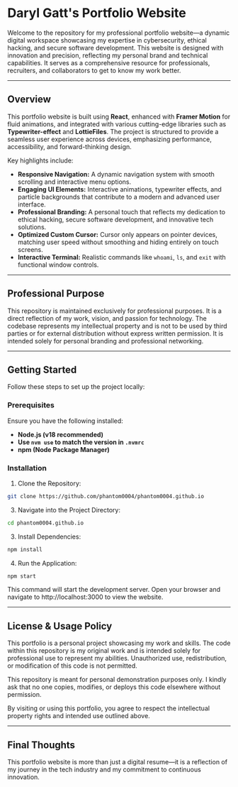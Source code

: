 # Daryl Gatt's Portfolio Website

Welcome to the repository for my professional portfolio website—a dynamic digital workspace showcasing my expertise in cybersecurity, ethical hacking, and secure software development. This website is designed with innovation and precision, reflecting my personal brand and technical capabilities. It serves as a comprehensive resource for professionals, recruiters, and collaborators to get to know my work better.

---

## Overview

This portfolio website is built using **React**, enhanced with **Framer Motion** for fluid animations, and integrated with various cutting-edge libraries such as **Typewriter-effect** and **LottieFiles**. The project is structured to provide a seamless user experience across devices, emphasizing performance, accessibility, and forward-thinking design.

Key highlights include:
- **Responsive Navigation:** A dynamic navigation system with smooth scrolling and interactive menu options.
- **Engaging UI Elements:** Interactive animations, typewriter effects, and particle backgrounds that contribute to a modern and advanced user interface.
- **Professional Branding:** A personal touch that reflects my dedication to ethical hacking, secure software development, and innovative tech solutions.
- **Optimized Custom Cursor:** Cursor only appears on pointer devices, matching user speed without smoothing and hiding entirely on touch screens.
- **Interactive Terminal:** Realistic commands like `whoami`, `ls`, and `exit` with functional window controls.

---

## Professional Purpose

This repository is maintained exclusively for professional purposes. It is a direct reflection of my work, vision, and passion for technology. The codebase represents my intellectual property and is not to be used by third parties or for external distribution without express written permission. It is intended solely for personal branding and professional networking.

---

## Getting Started

Follow these steps to set up the project locally:
### Prerequisites

Ensure you have the following installed:
- **Node.js (v18 recommended)**
- **Use `nvm use` to match the version in `.nvmrc`**
- **npm (Node Package Manager)**

### Installation

1. Clone the Repository:
```bash
git clone https://github.com/phantom0004/phantom0004.github.io
```

3. Navigate into the Project Directory:
```bash
cd phantom0004.github.io
```

3. Install Dependencies:
```bash
npm install
```
 
4. Run the Application:
```bash
npm start
```
 
This command will start the development server. Open your browser and navigate to http://localhost:3000 to view the website.

--- 

## License & Usage Policy

This portfolio is a personal project showcasing my work and skills. The code within this repository is my original work and is intended solely for professional use to represent my abilities. Unauthorized use, redistribution, or modification of this code is not permitted.

This repository is meant for personal demonstration purposes only. I kindly ask that no one copies, modifies, or deploys this code elsewhere without permission.

By visiting or using this portfolio, you agree to respect the intellectual property rights and intended use outlined above.

---

## Final Thoughts

This portfolio website is more than just a digital resume—it is a reflection of my journey in the tech industry and my commitment to continuous innovation.

